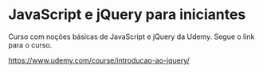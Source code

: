 # JavaScript e jQuery para iniciantes

Curso com noções básicas de JavaScript e jQuery da Udemy. Segue o link para o curso.

https://www.udemy.com/course/introducao-ao-jquery/